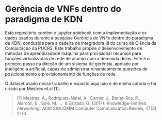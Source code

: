# Gerência de VNFs dentro do paradigma de KDN

Este repositório contém o jupyter notebook com a implementação e os dados usados durante a pesquisa Gerência de VNFs dentro do paradigma de KDN, conduzida para a cadeira de Integradora III do curso de Ciência da Computação da PUCRS. Este trabalho  propõe  o  desenvolvimento  de  métodos  de  aprendizadode máquina para provisionar recursos para funções virtualizadas de rede de acordo com a demanda delas. Este é o primeiro passo na direção de um sistema de gerência, apoiado por  inteligẽncia  artificial,  capaz  de  administrar  dinamicamente questões  de  posicionamento  e  provisionamento  de  funções  de rede.

O dataset usado nesse trabalho e exposto aqui não é de minha autoria e foi criado por Mestres et.al [1].

> [1] Mestres, A., Rodriguez-Natal, A., Carner, J., Barlet-Ros, P., Alarcón, E., Solé, M., ... & Estrada, G. (2017). Knowledge-defined networking. ACM SIGCOMM Computer Communication Review, 47(3), 2-10.
